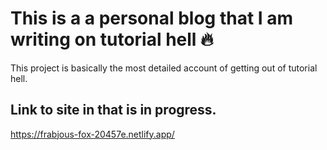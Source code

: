 # This is a a personal blog that I am writing on tutorial hell 🔥

This project is basically the most detailed account of getting out of 
tutorial hell.

## Link to site in that is in progress.

https://frabjous-fox-20457e.netlify.app/
